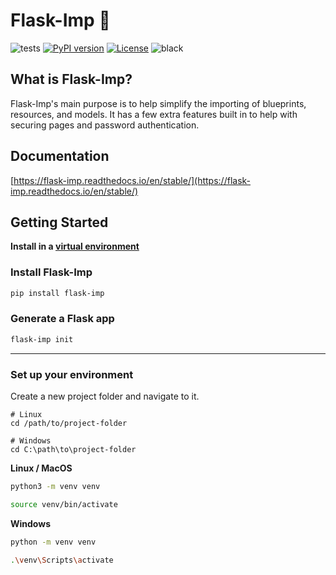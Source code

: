 # Flask-Imp 🧚

![tests](https://github.com/CheeseCake87/flask-imp/actions/workflows/tests.yml/badge.svg)
[![PyPI version](https://img.shields.io/pypi/v/flask-imp)](https://pypi.org/project/flask-imp/)
[![License](https://img.shields.io/github/license/CheeseCake87/flask-imp)](https://raw.githubusercontent.com/CheeseCake87/flask-imp/master/LICENSE)
![black](https://img.shields.io/badge/code%20style-black-000000.svg)

## What is Flask-Imp?

Flask-Imp's main purpose is to help simplify the importing of blueprints, resources, and models.
It has a few extra features built in to help with securing pages and password authentication.

## Documentation

[https://flask-imp.readthedocs.io/en/stable/](https://flask-imp.readthedocs.io/en/stable/)

## Getting Started

**Install in a [virtual environment](#set-up-your-environment)**

### Install Flask-Imp

```bash
pip install flask-imp
```

### Generate a Flask app

```bash
flask-imp init
```

---

### Set up your environment

Create a new project folder and navigate to it.

```text
# Linux
cd /path/to/project-folder

# Windows
cd C:\path\to\project-folder
```

**Linux / MacOS**

```bash
python3 -m venv venv
```

```bash
source venv/bin/activate
```

**Windows**

```bash
python -m venv venv
```

```bash
.\venv\Scripts\activate
```
